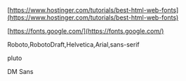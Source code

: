 [](https://www.hostinger.com/tutorials/best-html-web-fonts)[https://www.hostinger.com/tutorials/best-html-web-fonts](https://www.hostinger.com/tutorials/best-html-web-fonts)

[](https://fonts.google.com/)[https://fonts.google.com/](https://fonts.google.com/)

Roboto,RobotoDraft,Helvetica,Arial,sans-serif

pluto

DM Sans